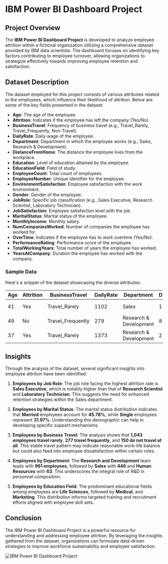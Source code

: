 # IBM Power BI Dashboard Project

## Project Overview

The **IBM Power BI Dashboard Project** is developed to analyze employee attrition within a fictional organization utilizing a comprehensive dataset provided by IBM data scientists. The dashboard focuses on identifying key factors contributing to employee turnover, allowing organizations to strategize effectively towards improving employee retention and satisfaction.

## Dataset Description

The dataset employed for this project consists of various attributes related to the employees, which influence their likelihood of attrition. Below are some of the key fields presented in the dataset:

- **Age**: The age of the employee.
- **Attrition**: Indicates if the employee has left the company (Yes/No).
- **BusinessTravel**: Frequency of business travel (e.g., Travel_Rarely, Travel_Frequently, Non-Travel).
- **DailyRate**: Daily wage of the employee.
- **Department**: Department in which the employee works (e.g., Sales, Research & Development).
- **DistanceFromHome**: The distance the employee lives from the workplace.
- **Education**: Level of education attained by the employee.
- **EducationField**: Field of study.
- **EmployeeCount**: Total count of employees.
- **EmployeeNumber**: Unique identifier for the employee.
- **EnvironmentSatisfaction**: Employee satisfaction with the work environment.
- **Gender**: Gender of the employee.
- **JobRole**: Specific job classification (e.g., Sales Executive, Research Scientist, Laboratory Technician).
- **JobSatisfaction**: Employee satisfaction level with the job.
- **MaritalStatus**: Marital status of the employee.
- **MonthlyIncome**: Monthly salary.
- **NumCompaniesWorked**: Number of companies the employee has worked for.
- **OverTime**: Indicates if the employee has to work overtime (Yes/No).
- **PerformanceRating**: Performance score of the employee.
- **TotalWorkingYears**: Total number of years the employee has worked.
- **YearsAtCompany**: Duration the employee has worked with the company.

### Sample Data

Here's a snippet of the dataset showcasing the diverse attributes:

| Age | Attrition | BusinessTravel  | DailyRate | Department              | DistanceFromHome | Education | EducationField | EmployeeCount | EmployeeNumber | EnvironmentSatisfaction | Gender | HourlyRate | JobInvolvement | JobLevel | JobRole                | JobSatisfaction | MaritalStatus | MonthlyIncome | NumCompaniesWorked | OverTime | PercentSalaryHike | PerformanceRating | YearsAtCompany | YearsInCurrentRole | YearsSinceLastPromotion | YearsWithCurrManager |
|-----|-----------|-----------------|-----------|-------------------------|------------------|-----------|----------------|---------------|----------------|--------------------------|--------|------------|----------------|----------|------------------------|------------------|---------------|----------------|-------------------|----------|--------------------|-------------------|-----------------|-----------------------|------------------------|-----------------------|
| 41  | Yes       | Travel_Rarely   | 1102      | Sales                   | 1                | 2         | Life Sciences  | 1             | 1              | 2                        | Female | 94         | 3              | 2        | Sales Executive        | 4                | Single        | 5993           | 8                 | Yes      | 11                 | 3                 | 5               | 4                     | 0                      | 5                     |
| 49  | No        | Travel_Frequently| 279       | Research & Development  | 8                | 1         | Life Sciences  | 1             | 2              | 3                        | Male   | 61         | 2              | 2        | Research Scientist      | 2                | Married       | 5130           | 1                 | No       | 23                 | 4                 | 7               | 6                     | 1                      | 6                     |
| 37  | Yes       | Travel_Rarely   | 1373      | Research & Development  | 2                | 2         | Other          | 1             | 4              | 4                        | Male   | 92         | 2              | 1        | Laboratory Technician   | 3                | Single        | 2090           | 6                 | Yes      | 15                 | 3                 | 0               | 0                     | 0                      | 0                     |

## Insights

Through the analysis of the dataset, several significant insights into employee attrition have been identified:

1. **Employees by Job Role**: The job role facing the highest attrition rate is **Sales Executive**, which is notably higher than that of **Research Scientist** and **Laboratory Technician**. This suggests the need for enhanced retention strategies within the Sales department.

2. **Employees by Marital Status**: The marital status distribution indicates that **Married** employees account for **45.78%**, while **Single** employees represent **31.97%**. Understanding this demographic can help in developing specific support mechanisms.

3. **Employees by Business Travel**: The analysis shows that **1,043 employees travel rarely**, **277 travel frequently**, and **150 do not travel at all**. This stable travel pattern may indicate reasonable work-life balance but could also feed into employee dissatisfaction within certain roles.

4. **Employees by Department**: The **Research and Development** team leads with **961 employees**, followed by **Sales** with **446** and **Human Resources** with **63**. This underscores the integral role of R&D in personnel composition.

5. **Employees by Education Field**: The predominant educational fields among employees are **Life Sciences**, followed by **Medical**, and **Marketing**. This distribution informs targeted training and recruitment efforts aligned with employee skill sets.

## Conclusion

The IBM Power BI Dashboard Project is a powerful resource for understanding and addressing employee attrition. By leveraging the insights gathered from the dataset, organizations can formulate data-driven strategies to improve workforce sustainability and employee satisfaction.


![IBM Power BI Dashboard Project](https://github.com/user-attachments/assets/3d167723-1120-4dc6-9284-adaf8c96694e)
